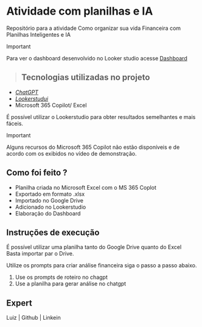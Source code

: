 # Atividade com planilhas e IA  
Repositório para a atividade Como organizar sua vida Financeira com Planilhas Inteligentes e IA

> [!IMPORTANT]
> Para ver o dashboard desenvolvido no Looker studio acesse
> [Dashboard](https://lookerstudio.google.com/reporting/cbfd22e2-fda4-468c-afa4-6d68483dbcb5)

> ## Tecnologias utilizadas no projeto  
- [_ChatGPT_](https://chatgpt.com)
- [_Lookerstudui_](https://lookerstudio.google.com/)
- Microsoft 365 Copilot/ Excel
  
É possível utilizar o Lookerstudio para obter resultados semelhantes e mais fáceis.  

> [!IMPORTANT]
> Alguns recursos do Microsoft 365 Copilot não estão disponíveis e de acordo com os exibidos no vídeo de demonstração.
  
## Como foi feito ?
- Planilha criada no Microsoft Excel com o MS 365 Coplot
- Exportado em formato .xlsx
- Importado no Google Drive
- Adicionado no Lookerstudio
- Elaboração do Dashboard


## Instruções de execução
É possível utilizar uma planilha tanto do Google Drive quanto do Excel  
Basta importar par o Drive.

Utilize os prompts para criar análise financeira siga o passo a passo abaixo.

1. Use os prompts de roteiro no chagpt
2. Use a planilha para gerar análise no chatgpt

## Expert  

Luiz   | Github | Linkein
